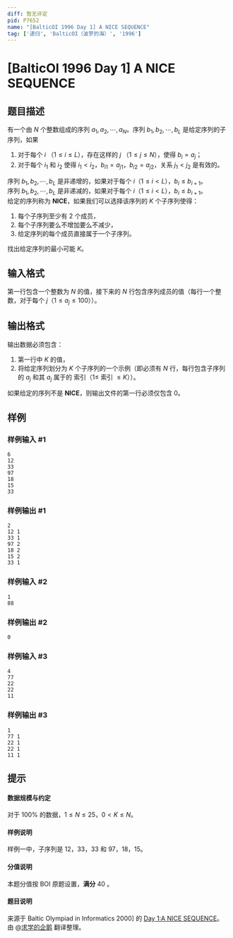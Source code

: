 ```yaml
---
diff: 暂无评定
pid: P7652
name: "[BalticOI 1996 Day 1] A NICE SEQUENCE"
tag: ['递归', 'BalticOI（波罗的海）', '1996']
---
```

# [BalticOI 1996 Day 1] A NICE SEQUENCE
## 题目描述

有一个由 $N$ 个整数组成的序列 $a_1,a_2, \cdots ,a_N$。序列 $b_1,b_2, \cdots ,b_L$ 是给定序列的子序列，如果  
1. 对于每个 $i$ （$1 \leq i \leq L$），存在这样的 $j$ （$1 \leq j \leq N$），使得 $b_i= a_j$；  
1. 对于每个 $i_1$ 和 $i_2$ 使得 $i_1 < i_2$，$b_{i1} = a_{j1}$，$b_{i2} = a_{j2}$，关系 $j_1 < j_2$ 是有效的。  

序列 $b_1,b_2, \cdots,b_L$ 是非递增的，如果对于每个 $i$（$1 \le i < L$），$b_i \le b_{i+1}$。  
序列 $b_1,b_2, \cdots,b_L$ 是非递减的，如果对于每个 $i$（$1 \le i < L$），$b_i \le b_{i+1}$。  
给定的序列称为 **NICE**，如果我们可以选择该序列的 $K$ 个子序列使得：  
1. 每个子序列至少有 $2$ 个成员，  
1. 每个子序列要么不增加要么不减少，  
1. 给定序列的每个成员直接属于一个子序列。  

找出给定序列的最小可能 $K$。
## 输入格式

第一行包含一个整数为 $N$ 的值，接下来的 $N$ 行包含序列成员的值（每行一个整数，对于每个 $j$（$1 \le a_j \le 100$））。
## 输出格式

输出数据必须包含：
1. 第一行中 $K$ 的值，  
1. 将给定序列划分为 $K$ 个子序列的一个示例（即必须有 $N$ 行，每行包含子序列的 $a_j$ 和其 $a_j$ 属于的 索引（$1 \le$ 索引 $\le K$））。  

如果给定的序列不是 **NICE**，则输出文件的第一行必须仅包含 $0$。
## 样例

### 样例输入 #1
```
6
12
33
97
18
15
33
```
### 样例输出 #1
```
2
12 1
33 1
97 2
18 2
15 2
33 1
```
### 样例输入 #2
```
1
88
```
### 样例输出 #2
```
0
```
### 样例输入 #3
```
4
77
22
22
11
```
### 样例输出 #3
```
1
77 1
22 1
22 1
11 1
```
## 提示

#### 数据规模与约定  
对于 $100 \%$ 的数据，$1 \le N \le 25$，$0 < K \le N$。
#### 样例说明  
样例一中，子序列是 $12，33，33$ 和  $97，18，15$。
#### 分值说明  
本题分值按 BOI 原题设置，**满分** $40$ 。
#### 题目说明  
来源于 Baltic Olympiad in Informatics 2000] 的 [Day 1:A NICE SEQUENCE](https://boi.cses.fi/files/boi1996_day1.pdf)。  
由 @[求学的企鹅](/user/271784) 翻译整理。
